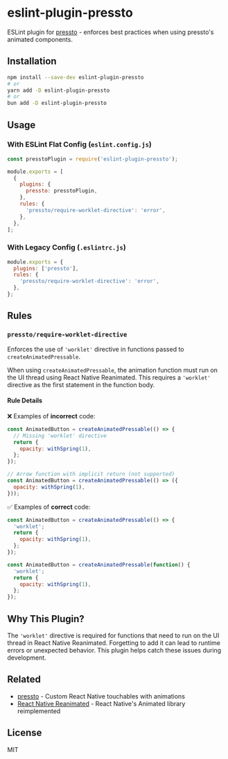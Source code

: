 # eslint-plugin-pressto

ESLint plugin for [pressto](https://github.com/enzomanuelmangano/pressto) - enforces best practices when using pressto's animated components.

## Installation

```bash
npm install --save-dev eslint-plugin-pressto
# or
yarn add -D eslint-plugin-pressto
# or
bun add -D eslint-plugin-pressto
```

## Usage

### With ESLint Flat Config (`eslint.config.js`)

```javascript
const presstoPlugin = require('eslint-plugin-pressto');

module.exports = [
  {
    plugins: {
      pressto: presstoPlugin,
    },
    rules: {
      'pressto/require-worklet-directive': 'error',
    },
  },
];
```

### With Legacy Config (`.eslintrc.js`)

```javascript
module.exports = {
  plugins: ['pressto'],
  rules: {
    'pressto/require-worklet-directive': 'error',
  },
};
```

## Rules

### `pressto/require-worklet-directive`

Enforces the use of `'worklet'` directive in functions passed to `createAnimatedPressable`.

When using `createAnimatedPressable`, the animation function must run on the UI thread using React Native Reanimated. This requires a `'worklet'` directive as the first statement in the function body.

#### Rule Details

❌ Examples of **incorrect** code:

```javascript
const AnimatedButton = createAnimatedPressable(() => {
  // Missing 'worklet' directive
  return {
    opacity: withSpring(1),
  };
});

// Arrow function with implicit return (not supported)
const AnimatedButton = createAnimatedPressable(() => ({
  opacity: withSpring(1),
}));
```

✅ Examples of **correct** code:

```javascript
const AnimatedButton = createAnimatedPressable(() => {
  'worklet';
  return {
    opacity: withSpring(1),
  };
});

const AnimatedButton = createAnimatedPressable(function() {
  'worklet';
  return {
    opacity: withSpring(1),
  };
});
```

## Why This Plugin?

The `'worklet'` directive is required for functions that need to run on the UI thread in React Native Reanimated. Forgetting to add it can lead to runtime errors or unexpected behavior. This plugin helps catch these issues during development.

## Related

- [pressto](https://github.com/enzomanuelmangano/pressto) - Custom React Native touchables with animations
- [React Native Reanimated](https://docs.swmansion.com/react-native-reanimated/) - React Native's Animated library reimplemented

## License

MIT
